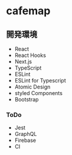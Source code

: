# cafemap

## 開発環境

- React
- React Hooks
- Next.js
- TypeScript
- ESLint
- ESLint for Typescript
- Atomic Design
- styled Components
- Bootstrap

### ToDo

- Jest
- GraphQL
- Firebase
- CI


